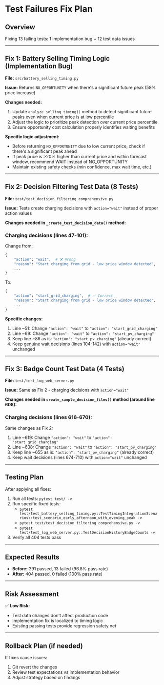 # Test Failures Fix Plan

## Overview
Fixing 13 failing tests: 1 implementation bug + 12 test data issues

---

## Fix 1: Battery Selling Timing Logic (Implementation Bug)

**File:** `src/battery_selling_timing.py`

**Issue:** Returns `NO_OPPORTUNITY` when there's a significant future peak (58% price increase)

**Changes needed:**
1. Update `analyze_selling_timing()` method to detect significant future peaks even when current price is at low percentile
2. Adjust the logic to prioritize peak detection over current price percentile
3. Ensure opportunity cost calculation properly identifies waiting benefits

**Specific logic adjustment:**
- Before returning `NO_OPPORTUNITY` due to low current price, check if there's a significant peak ahead
- If peak price is >20% higher than current price and within forecast window, recommend WAIT instead of NO_OPPORTUNITY
- Maintain existing safety checks (min confidence, max wait time, etc.)

---

## Fix 2: Decision Filtering Test Data (8 Tests)

**File:** `test/test_decision_filtering_comprehensive.py`

**Issue:** Tests create charging decisions with `action="wait"` instead of proper action values

**Changes needed in `_create_test_decision_data()` method:**

### Charging decisions (lines 47-101):
Change from:
```python
{
    "action": "wait",  # ❌ Wrong
    "reason": "Start charging from grid - low price window detected",
    ...
}
```

To:
```python
{
    "action": "start_grid_charging",  # ✅ Correct
    "reason": "Start charging from grid - low price window detected",
    ...
}
```

**Specific changes:**
1. Line ~51: Change `"action": "wait"` to `"action": "start_grid_charging"`
2. Line ~69: Change `"action": "wait"` to `"action": "start_pv_charging"`
3. Keep line ~86 as is: `"action": "start_pv_charging"` (already correct)
4. Keep genuine wait decisions (lines 104-142) with `action="wait"` unchanged

---

## Fix 3: Badge Count Test Data (4 Tests)

**File:** `test/test_log_web_server.py`

**Issue:** Same as Fix 2 - charging decisions with `action="wait"`

**Changes needed in `create_sample_decision_files()` method (around line 608):**

### Charging decisions (lines 616-670):
Same changes as Fix 2:
1. Line ~619: Change `"action": "wait"` to `"action": "start_grid_charging"`
2. Line ~638: Change `"action": "wait"` to `"action": "start_pv_charging"`
3. Keep line ~655 as is: `"action": "start_pv_charging"` (already correct)
4. Keep wait decisions (lines 674-710) with `action="wait"` unchanged

---

## Testing Plan

After applying all fixes:

1. Run all tests: `pytest test/ -v`
2. Run specific fixed tests:
   - `pytest test/test_battery_selling_timing.py::TestTimingIntegrationScenarios::test_scenario_early_afternoon_with_evening_peak -v`
   - `pytest test/test_decision_filtering_comprehensive.py -v`
   - `pytest test/test_log_web_server.py::TestDecisionHistoryBadgeCounts -v`
3. Verify all 404 tests pass

---

## Expected Results

- **Before:** 391 passed, 13 failed (96.8% pass rate)
- **After:** 404 passed, 0 failed (100% pass rate)

---

## Risk Assessment

✅ **Low Risk:**
- Test data changes don't affect production code
- Implementation fix is localized to timing logic
- Existing passing tests provide regression safety net

---

## Rollback Plan (if needed)

If fixes cause issues:
1. Git revert the changes
2. Review test expectations vs implementation behavior
3. Adjust strategy based on findings


